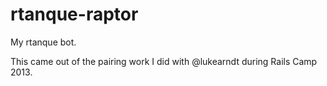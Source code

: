 rtanque-raptor
==============

My rtanque bot.

This came out of the pairing work I did with @lukearndt during Rails Camp 2013.
